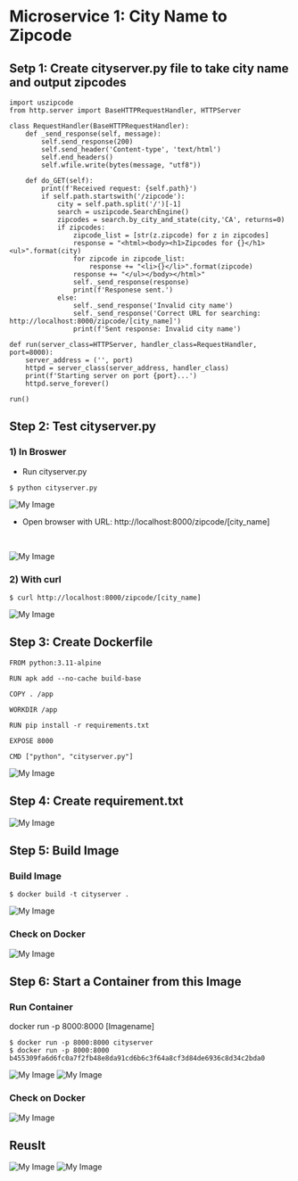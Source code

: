 # **Microservice 1: City Name to Zipcode**

## **Setp 1: Create cityserver.py file to take city name and output zipcodes**

```
import uszipcode
from http.server import BaseHTTPRequestHandler, HTTPServer

class RequestHandler(BaseHTTPRequestHandler):
    def _send_response(self, message):
        self.send_response(200)
        self.send_header('Content-type', 'text/html')
        self.end_headers()
        self.wfile.write(bytes(message, "utf8"))

    def do_GET(self):
        print(f'Received request: {self.path}')
        if self.path.startswith('/zipcode'):
            city = self.path.split('/')[-1]
            search = uszipcode.SearchEngine()
            zipcodes = search.by_city_and_state(city,'CA', returns=0)
            if zipcodes:
                zipcode_list = [str(z.zipcode) for z in zipcodes]
                response = "<html><body><h1>Zipcodes for {}</h1><ul>".format(city)
                for zipcode in zipcode_list:
                    response += "<li>{}</li>".format(zipcode)
                response += "</ul></body></html>"
                self._send_response(response)
                print(f'Responese sent.')
            else:
                self._send_response('Invalid city name')
                self._send_response('Correct URL for searching: http://localhost:8000/zipcode/[city_name]')
                print(f'Sent response: Invalid city name')

def run(server_class=HTTPServer, handler_class=RequestHandler, port=8000):
    server_address = ('', port)
    httpd = server_class(server_address, handler_class)
    print(f'Starting server on port {port}...')
    httpd.serve_forever()

run()
```

## **Step 2: Test cityserver.py**
### **1) In Broswer**

* Run cityserver.py
```
$ python cityserver.py
```
![My Image](./image/run.png)


* Open browser with URL: http://localhost:8000/zipcode/[city_name]
<br/>

![My Image](./image/result.png)


### **2) With curl**

```
$ curl http://localhost:8000/zipcode/[city_name]
```

![My Image](./image/curl.png)


## **Step 3: Create Dockerfile**
```
FROM python:3.11-alpine

RUN apk add --no-cache build-base

COPY . /app

WORKDIR /app

RUN pip install -r requirements.txt

EXPOSE 8000

CMD ["python", "cityserver.py"]
```
![My Image](./image/dockerfile.png)

## **Step 4: Create requirement.txt**
![My Image](./image/requirements.png)

## **Step 5: Build Image**
### **Build Image**
```
$ docker build -t cityserver .
```
![My Image](./image/image.png)

### **Check on Docker**
![My Image](./image/dockerImage.png)


## **Step 6: Start a Container from this Image**

### **Run Container**
docker run -p 8000:8000 [Imagename]
```
$ docker run -p 8000:8000 cityserver
$ docker run -p 8000:8000 b455309fa6d6fc0a7f2fb48e8da91cd6b6c3f64a8cf3d84de6936c8d34c2bda0
```
![My Image](./image/pull.png)
![My Image](./image/pullimage.png)

### **Check on Docker**
![My Image](./image/dockerContainer.png)

## Reuslt
![My Image](./image/runcontainer.png)
![My Image](./image/runcontainer1.png)
